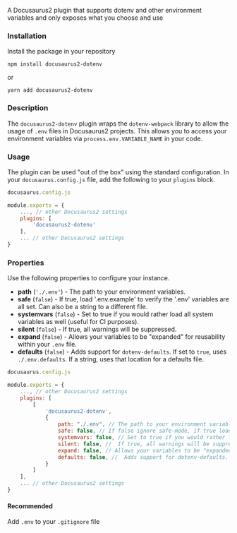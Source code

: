 A Docusaurus2 plugin that supports dotenv and other environment variables and only exposes what you choose and use

### Installation

Install the package in your repository

`npm install docusaurus2-dotenv`

or

`yarn add docusaurus2-dotenv`

### Description

The `docusaurus2-dotenv` plugin wraps the `dotenv-webpack` library to allow the usage of `.env` files in Docusaurus2 projects. This allows you to access your environment variables via `process.env.VARIABLE_NAME` in your code.

### Usage

The plugin can be used "out of the box" using the standard configuration. In your `docusaurus.config.js` file, add the following to your `plugins` block.

```javascript
docusaurus.config.js

module.exports = {
    ..., // other Docusaurus2 settings
    plugins: [
        'docusaurus2-dotenv'
    ],
    ... // other Docusaurus2 settings
}
```

### Properties

Use the following properties to configure your instance.

- **path** (`'./.env'`) - The path to your environment variables.
- **safe** (`false`) - If true, load '.env.example' to verify the '.env' variables are all set. Can also be a string to a different file.
- **systemvars** (`false`) - Set to true if you would rather load all system variables as well (useful for CI purposes).
- **silent** (`false`) - If true, all warnings will be suppressed.
- **expand** (`false`) - Allows your variables to be "expanded" for reusability within your `.env` file.
- **defaults** (`false`) - Adds support for `dotenv-defaults`. If set to `true`, uses `./.env.defaults`. If a string, uses that location for a defaults file.

```javascript
docusaurus.config.js

module.exports = {
    ..., // other Docusaurus2 settings
    plugins: [
        [
            'docusaurus2-dotenv',
            {
                path: "./.env", // The path to your environment variables.
                safe: false, // If false ignore safe-mode, if true load './.env.example', if a string load that file as the sample
                systemvars: false, // Set to true if you would rather load all system variables as well (useful for CI purposes)
                silent: false, //  If true, all warnings will be suppressed
                expand: false, // Allows your variables to be "expanded" for reusability within your .env file
                defaults: false, //  Adds support for dotenv-defaults. If set to true, uses ./.env.defaults
            }
        ]
    ],
    ... // other Docusaurus2 settings
}
```

#### Recommended

Add `.env` to your `.gitignore` file
